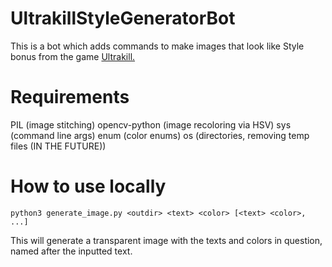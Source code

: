 # UltrakillStyleGeneratorBot

This is a bot which adds commands to make images that look like Style bonus from the game [Ultrakill.](devilmayquake.com)

# Requirements
PIL (image stitching)
opencv-python (image recoloring via HSV)
sys (command line args)
enum (color enums)
os (directories, removing temp files (IN THE FUTURE))

# How to use locally
```python3 generate_image.py <outdir> <text> <color> [<text> <color>, ...]```

This will generate a transparent image with the texts and colors in question, named after the inputted text.